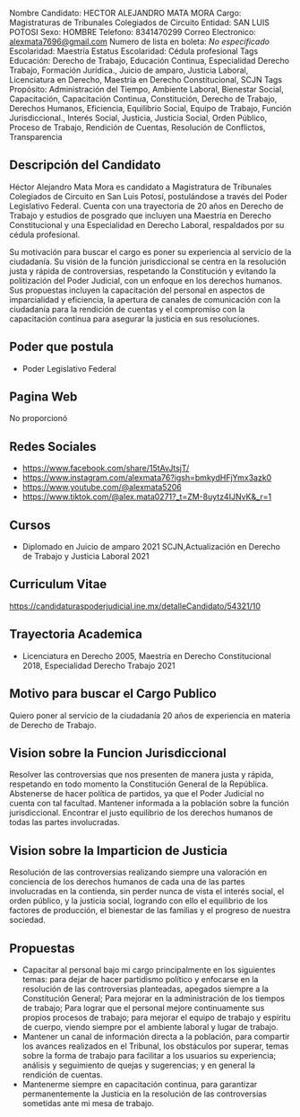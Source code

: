 Nombre Candidato: HECTOR ALEJANDRO MATA MORA
Cargo: Magistraturas de Tribunales Colegiados de Circuito
Entidad: SAN LUIS POTOSI
Sexo: HOMBRE
Telefono: 8341470299
Correo Electronico: alexmata7696@gmail.com
Numero de lista en boleta: *No especificado*
Escolaridad: Maestría
Estatus Escolaridad: Cédula profesional
Tags Educación: Derecho de Trabajo, Educación Continua, Especialidad Derecho Trabajo, Formación Jurídica., Juicio de amparo, Justicia Laboral, Licenciatura en Derecho, Maestría en Derecho Constitucional, SCJN
Tags Propósito: Administración del Tiempo, Ambiente Laboral, Bienestar Social, Capacitación, Capacitación Continua, Constitución, Derecho de Trabajo, Derechos Humanos, Eficiencia, Equilibrio Social, Equipo de Trabajo, Función Jurisdiccional., Interés Social, Justicia, Justicia Social, Orden Público, Proceso de Trabajo, Rendición de Cuentas, Resolución de Conflictos, Transparencia


## Descripción del Candidato 

Héctor Alejandro Mata Mora es candidato a Magistratura de Tribunales Colegiados de Circuito en San Luis Potosí, postulándose a través del Poder Legislativo Federal. Cuenta con una trayectoria de 20 años en Derecho de Trabajo y estudios de posgrado que incluyen una Maestría en Derecho Constitucional y una Especialidad en Derecho Laboral, respaldados por su cédula profesional.

Su motivación para buscar el cargo es poner su experiencia al servicio de la ciudadanía.  Su visión de la función jurisdiccional se centra en la resolución justa y rápida de controversias, respetando la Constitución y evitando la politización del Poder Judicial, con un enfoque en los derechos humanos. Sus propuestas incluyen la capacitación del personal en aspectos de imparcialidad y eficiencia, la apertura de canales de comunicación con la ciudadanía para la rendición de cuentas y el compromiso con la capacitación continua para asegurar la justicia en sus resoluciones.


## Poder que postula

- Poder Legislativo Federal


## Pagina Web

No proporcionó


## Redes Sociales

- https://www.facebook.com/share/15tAvJtsjT/
- https://www.instagram.com/alexmata76?igsh=bmkydHFjYmx3azk0
- https://www.youtube.com/@alexmata5206
- https://www.tiktok.com/@alex.mata0271?_t=ZM-8uytz4IJNvK&_r=1


## Cursos

- Diplomado en Juicio de amparo 2021 SCJN,Actualización en Derecho de Trabajo y Justicia Laboral 2021


## Curriculum Vitae

https://candidaturaspoderjudicial.ine.mx/detalleCandidato/54321/10


## Trayectoria Academica

- Licenciatura en Derecho 2005, Maestría en Derecho Constitucional 2018, Especialidad Derecho Trabajo 2021


## Motivo para buscar el Cargo Publico

Quiero poner al servicio de la ciudadanía 20 años de experiencia en materia de Derecho de Trabajo.


## Vision sobre la Funcion Jurisdiccional

Resolver las controversias que nos presenten de manera justa y rápida, respetando en todo momento la Constitución General de la República. Abstenerse de hacer política de partidos, ya que el Poder Judicial no cuenta con tal facultad. Mantener informada a la población sobre la función jurisdiccional. Encontrar el justo equilibrio de los derechos humanos de todas las partes involucradas.


## Vision sobre la Imparticion de Justicia

Resolución de las controversias realizando siempre una valoración en conciencia de los derechos humanos de cada una de las partes involucradas en la contienda, sin perder nunca de vista el interés social, el orden público, y la justicia social, logrando con ello el equilibrio de los factores de producción, el bienestar de las familias y el progreso de nuestra sociedad.


## Propuestas

- Capacitar al personal bajo mi cargo principalmente en los siguientes temas: para dejar de hacer partidismo político y enfocarse en la resolución de las controversias planteadas, apegados siempre a la Constitución General; Para mejorar en la administración de los tiempos de trabajo; Para lograr que el personal mejore continuamente sus propios procesos de trabajo; para mejorar el equipo de trabajo y espíritu de cuerpo, viendo siempre por el ambiente laboral y lugar de trabajo.
- Mantener un canal de información directa a la población, para compartir los avances realizados en el Tribunal, los obstáculos por superar, temas sobre la forma de trabajo para facilitar a los usuarios su experiencia; análisis y seguimiento de quejas y sugerencias; y en general la rendición de cuentas.
- Mantenerme siempre en capacitación continua, para garantizar permanentemente la Justicia en la resolución de las controversias sometidas ante mi mesa de trabajo.

